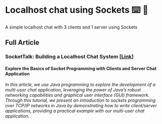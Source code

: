 # Localhost chat using Sockets :keyboard: :speech_balloon:
A simple localhost chat with 3 clients and 1 server using Sockets

## Full Article
### SocketTalk: Building a Localhost Chat System [[Link](https://medium.com/itnext/sockettalk-building-a-localhost-chat-system-760465a5a58f)]
#### Explore the Basics of Socket Programming with Clients and Server Chat Application
_In this article, we use Java programming to explore the development of a multi-user chat application, leveraging the power of Java’s robust networking capabilities and graphical user interface (GUI) framework. Through this tutorial, we present an introduction to sockets programming over TCP/IP networks in Java by demonstrating how to write client/server applications, providing a practical example with our multi-user chat application._
